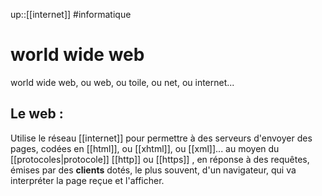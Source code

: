 up::[[internet]]
#informatique 
# world wide web
world wide web, ou web, ou toile, ou net, ou internet...

## Le web :
Utilise le réseau [[internet]] pour permettre à des serveurs d'envoyer des pages, codées en [[html]], ou [[xhtml]], ou [[xml]]...
au moyen du [[protocoles|protocole]] [[http]] ou [[https]] , en réponse à des requêtes, émises par des **clients** dotés, le plus souvent, d'un navigateur, qui va interpréter la page reçue et l'afficher.

